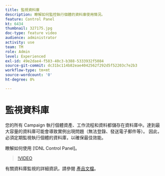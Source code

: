```yaml
---
title: 監視資料庫
description: 瞭解如何監控執行個體的資料庫使用情況。
feature: Control Panel
kt: 6434
thumbnail: 327175.jpg
doc-type: feature video
audience: administrator
activity: use
team: TM
role: Admin
level: Experienced
exl-id: 49e2dae4-f583-40c3-b388-5333932f5084
source-git-commit: dc31bc114b82eae4042562f292d5f52203c7e2b3
workflow-type: tm+mt
source-wordcount: '0'
ht-degree: 0%

---
```


# 監視資料庫

您的所有 Campaign 執行個體資產、工作流程和資料都儲存在資料庫中。達到最大容量的資料庫可能會導致實例出現問題（無法登錄、發送電子郵件等）。 因此，必須定期監視執行個體的資料庫，以確保最佳效能。

瞭解如何使用 [!DNL Control Panel]。

>[!VIDEO](https://video.tv.adobe.com/v/327175?quality=12)

有關資料庫監視的詳細資訊，請參閱 [產品文檔](https://experienceleague.adobe.com/docs/control-panel/using/performance-monitoring/database-monitoring/database-monitoring.html?lang=en)。
